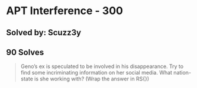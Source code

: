 # APT Interference - 300
## Solved by: Scuzz3y
## 90 Solves

> Geno’s ex is speculated to be involved in his disappearance. Try to find some incriminating information on her social media. What nation-state is she working with? (Wrap the answer in RS{})